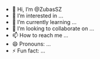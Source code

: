 - 👋 Hi, I’m @ZubasSZ
- 👀 I’m interested in ...
- 🌱 I’m currently learning ...
- 💞️ I’m looking to collaborate on ...
- 📫 How to reach me ...
- 😄 Pronouns: ...
- ⚡ Fun fact: ...

<!---
ZubasSZ/ZubasSZ is a ✨ special ✨ repository because its `README.md` (this file) appears on your GitHub profile.
You can click the Preview link to take a look at your changes.
--->
